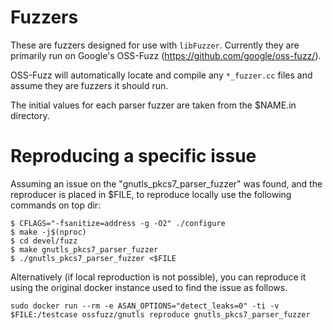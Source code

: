 # Fuzzers

These are fuzzers designed for use with `libFuzzer`. Currently they are
primarily run on Google's OSS-Fuzz (https://github.com/google/oss-fuzz/).

OSS-Fuzz will automatically locate and compile any `*_fuzzer.cc` files and
assume they are fuzzers it should run.

The initial values for each parser fuzzer are taken from the $NAME.in
directory.

# Reproducing a specific issue

Assuming an issue on the "gnutls_pkcs7_parser_fuzzer" was found, and the
reproducer is placed in $FILE, to reproduce locally use the following commands
on top dir:

```
$ CFLAGS="-fsanitize=address -g -O2" ./configure
$ make -j$(nproc)
$ cd devel/fuzz
$ make gnutls_pkcs7_parser_fuzzer
$ ./gnutls_pkcs7_parser_fuzzer <$FILE
```

Alternatively (if local reproduction is not possible), you can reproduce it
using the original docker instance used to find the issue as follows.

```
sudo docker run --rm -e ASAN_OPTIONS="detect_leaks=0" -ti -v $FILE:/testcase ossfuzz/gnutls reproduce gnutls_pkcs7_parser_fuzzer
```



